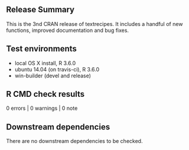 ## Release Summary

This is the 3nd CRAN release of textrecipes. It includes a handful of new functions, improved documentation and bug fixes.

## Test environments
* local OS X install, R 3.6.0
* ubuntu 14.04 (on travis-ci), R 3.6.0
* win-builder (devel and release)

## R CMD check results

0 errors | 0 warnings | 0 note

## Downstream dependencies

There are no downstream dependencies to be checked.